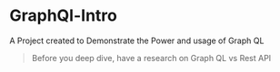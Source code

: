 # GraphQl-Intro
A Project created to Demonstrate the Power and usage of Graph QL

> Before you deep dive, have a research on Graph QL vs Rest API